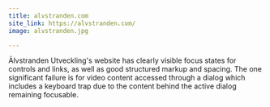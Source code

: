 ```yaml
---
title: alvstranden.com
site_link: https://alvstranden.com/
image: alvstranden.jpg

---
```


Älvstranden Utveckling's website has clearly visible focus states for controls and links, as well as good structured markup and spacing. The one significant failure is for video content accessed through a dialog which includes a keyboard trap due to the content behind the active dialog remaining focusable.
